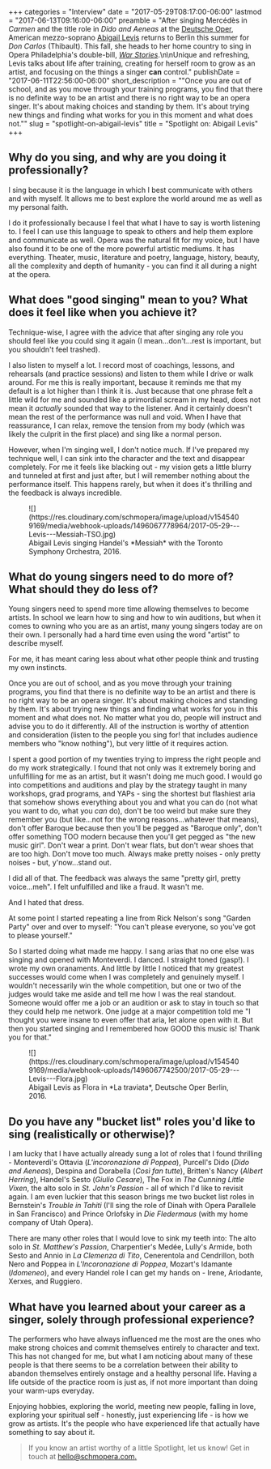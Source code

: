 +++
categories = "Interview"
date = "2017-05-29T08:17:00-06:00"
lastmod = "2017-06-13T09:16:00-06:00"
preamble = "After singing Mercédès in *Carmen* and the title role in *Dido and Aeneas* at the [Deutsche Oper](/scene/companies/deutsche-oper-berlin/), American mezzo-soprano [Abigail Levis](/scene/people/abigail-levis/) returns to Berlin this summer for *Don Carlos* (Thibault). This fall, she heads to her home country to sing in Opera Philadelphia's double-bill, [*War Stories*](https://www.operaphila.org/whats-on/on-stage-2017-2018/war-stories/).\n\nUnique and refreshing, Levis talks about life after training, creating for herself room to grow as an artist, and focusing on the things a singer **can** control."
publishDate = "2017-06-11T22:56:00-06:00"
short_description = "&quot;Once you are out of school, and as you move through your training programs, you find that there is no definite way to be an artist and there is no right way to be an opera singer. It&#039;s about making choices and standing by them. It&#039;s about trying new things and finding what works for you in this moment and what does not.&quot;"
slug = "spotlight-on-abigail-levis"
title = "Spotlight on: Abigail Levis"
+++

## Why do you sing, and why are you doing it professionally?

I sing because it is the language in which I best communicate with others and with myself. It allows me to best explore the world around me as well as my personal faith. 

I do it professionally because I feel that what I have to say is worth listening to. I feel I can use this language to speak to others and help them explore and communicate as well. Opera was the natural fit for my voice, but I have also found it to be one of the more powerful artistic mediums. It has everything. Theater, music, literature and poetry, language, history, beauty, all the complexity and depth of humanity - you can find it all during a night at the opera. 
        
## What does "good singing" mean to you? What does it feel like when you achieve it?

Technique-wise, I agree with the advice that after singing any role you should feel like you could sing it again (I mean...don't...rest is important, but you shouldn't feel trashed). 

I also listen to myself a lot. I record most of coachings, lessons, and rehearsals (and practice sessions) and listen to them while I drive or walk around. For me this is really important, because it reminds me that my default is a lot higher than I think it is. Just because that one phrase felt a little wild for me and sounded like a primordial scream in my head, does not mean it *actually* sounded that way to the listener. And it certainly doesn't mean the rest of the performance was null and void. When I have that reassurance, I can relax, remove the tension from my body (which was likely the culprit in the first place) and sing like a normal person.

However, when I'm singing well, I don't notice much. If I've prepared my technique well, I can sink into the character and the text and disappear completely. For me it feels like blacking out - my vision gets a little blurry and tunneled at first and just after, but I will remember nothing about the performance itself. This happens rarely, but when it does it's thrilling and the feedback is always incredible.

<figure data-type="image">
![](https://res.cloudinary.com/schmopera/image/upload/v1545409169/media/webhook-uploads/1496067778964/2017-05-29---Levis---Messiah-TSO.jpg)
<figcaption>Abigail Levis singing Handel's *Messiah* with the Toronto Symphony Orchestra, 2016.</figcaption>
</figure>

## What do young singers need to do more of? What should they do less of?

Young singers need to spend more time allowing themselves to become artists. In school we learn how to sing and how to win auditions, but when it comes to owning who you are as an artist, many young singers today are on their own. I personally had a hard time even using the word "artist" to describe myself. 

For me, it has meant caring less about what other people think and trusting my own instincts. 

Once you are out of school, and as you move through your training programs, you find that there is no definite way to be an artist and there is no right way to be an opera singer. It's about making choices and standing by them. It's about trying new things and finding what works for you in this moment and what does not. No matter what you do, people will instruct and advise you to do it differently. All of the instruction is worthy of attention and consideration (listen to the people you sing for! that includes audience members who "know nothing"), but very little of it requires action. 

I spent a good portion of my twenties trying to impress the right people and do my work strategically. I found that not only was it extremely boring and unfulfilling for me as an artist, but it wasn't doing me much good. I would go into competitions and auditions and play by the strategy taught in many workshops, grad programs, and YAPs - sing the shortest but flashiest aria that somehow shows everything about you and what you can do (not what you want to do, what you *can* do), don't be too weird but make sure they remember you (but like...not for the wrong reasons...whatever that means), don't offer Baroque because then you'll be pegged as "Baroque only", don't offer something TOO modern because then you'll get pegged as "the new music girl". Don't wear a print. Don't wear flats, but don't wear shoes that are too high. Don't move too much. Always make pretty noises - only pretty noises - but, y'now...stand out. 

I did all of that. The feedback was always the same "pretty girl, pretty voice...meh". I felt unfulfilled and like a fraud. It wasn't me. 

And I hated that dress.

At some point I started repeating a line from Rick Nelson's song "Garden Party" over and over to myself: "You can't please everyone, so you've got to please yourself."

So I started doing what made me happy. I sang arias that no one else was singing and opened with Monteverdi. I danced. I straight toned (gasp!). I wrote my own oranaments. And little by little I noticed that my greatest successes would come when I was completely and genuinely myself. I wouldn't necessarily win the whole competition, but one or two of the judges would take me aside and tell me how I was the real standout. Someone would offer me a job or an audition or ask to stay in touch so that they could help me network. One judge at a major competition told me "I thought you were insane to even offer that aria, let alone open with it. But then you started singing and I remembered how GOOD this music is! Thank you for that."

<figure data-type="image">
![](https://res.cloudinary.com/schmopera/image/upload/v1545409169/media/webhook-uploads/1496067742500/2017-05-29---Levis---Flora.jpg)
<figcaption>Abigail Levis as Flora in *La traviata*, Deutsche Oper Berlin, 2016.</figcaption>
</figure>

## Do you have any "bucket list" roles you'd like to sing (realistically or otherwise)?

I am lucky that I have actually already sung a lot of roles that I found thrilling -  Monteverdi's Ottavia (*L'incoronazione di Poppea*), Purcell's Dido (*Dido and Aeneas*), Despina and Dorabella (*Così fan tutte*), Britten's Nancy (*Albert Herring*), Handel's Sesto (*Giulio Cesare*), The Fox in *The Cunning Little Vixen*, the alto solo in *St. John's Passion* - all of which I'd like to revisit again. I am even luckier that this season brings me two bucket list roles in Bernstein's *Trouble in Tahiti* (I'll sing the role of Dinah with Opera Parallele in San Francisco) and Prince Orlofsky in *Die Fledermaus* (with my home company of Utah Opera).

There are many other roles that I would love to sink my teeth into: The alto solo in *St. Matthew's Passion*, Charpentier's Medée, Lully's Armide, both Sesto and Annio in *La Clemenza di Tito*, Cenerentola and Cendrillon, both Nero and Poppea in *L'Incoronazione di Poppea*, Mozart's Idamante (*Idomeneo*), and every Handel role I can get my hands on - Irene, Ariodante, Xerxes, and Ruggiero.

## What have you learned about your career as a singer, solely through professional experience?

The performers who have always influenced me the most are the ones who make strong choices and commit themselves entirely to character and text. This has not changed for me, but what I am noticing about many of these people is that there seems to be a correlation between their ability to abandon themselves entirely onstage and a healthy personal life. Having a life outside of the practice room is just as, if not more important than doing your warm-ups everyday. 

Enjoying hobbies, exploring the world, meeting new people, falling in love, exploring your spiritual self - honestly, just experiencing life - is how we grow as artists. It's the people who have experienced life that actually have something to say about it.

>If you know an artist worthy of a little Spotlight, let us know! Get in touch at [hello@schmopera.com.](mailto:hello@schmopera.com)
